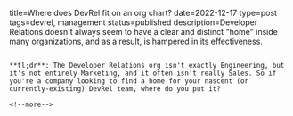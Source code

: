 title=Where does DevRel fit on an org chart? 
date=2022-12-17
type=post
tags=devrel, management
status=published
description=Developer Relations doesn't always seem to have a clear and distinct "home" inside many organizations, and as a result, is hampered in its effectiveness.
~~~~~~

**tl;dr**: The Developer Relations org isn't exactly Engineering, but it's not entirely Marketing, and it often isn't really Sales. So if you're a company looking to find a home for your nascent (or currently-existing) DevRel team, where do you put it?

<!--more-->

